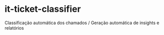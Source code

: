 # it-ticket-classifier
Classificação automática dos chamados / Geração automática de insights e relatórios
